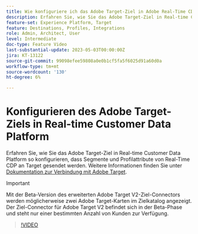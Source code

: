 ```yaml
---
title: Wie konfiguriere ich das Adobe Target-Ziel in Adobe Real-Time CDP?
description: Erfahren Sie, wie Sie das Adobe Target-Ziel in Real-time Customer Data Platform so konfigurieren, dass Segmente und Profilattribute von Real-Time CDP an Target gesendet werden.
feature-set: Experience Platform, Target
feature: Destinations, Profiles, Integrations
role: Admin, Architect, User
level: Intermediate
doc-type: Feature Video
last-substantial-update: 2023-05-03T00:00:00Z
jira: KT-13122
source-git-commit: 99098efee59808a0e0b1cf5fa5f6025d91a60d0a
workflow-type: tm+mt
source-wordcount: '130'
ht-degree: 6%

---
```


# Konfigurieren des Adobe Target-Ziels in Real-time Customer Data Platform

Erfahren Sie, wie Sie das Adobe Target-Ziel in Real-time Customer Data Platform so konfigurieren, dass Segmente und Profilattribute von Real-Time CDP an Target gesendet werden. Weitere Informationen finden Sie unter [Dokumentation zur Verbindung mit Adobe Target](https://experienceleague.adobe.com/docs/experience-platform/destinations/catalog/personalization/adobe-target-connection.html?lang=de).

>[!IMPORTANT]
>
>Mit der Beta-Version des erweiterten Adobe Target V2-Ziel-Connectors werden möglicherweise zwei Adobe Target-Karten im Zielkatalog angezeigt. Der Ziel-Connector für Adobe Target V2 befindet sich in der Beta-Phase und steht nur einer bestimmten Anzahl von Kunden zur Verfügung.

>[!VIDEO](https://video.tv.adobe.com/v/3418799/?learn=on)
